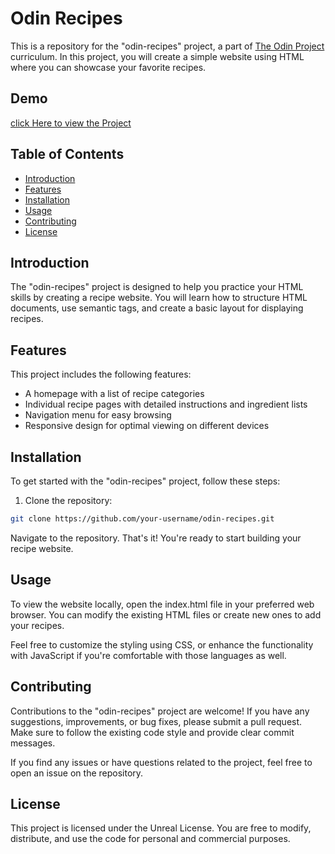 # Odin Recipes

This is a repository for the "odin-recipes" project, a part of [The Odin Project](https://www.theodinproject.com) curriculum. In this project, you will create a simple website using HTML where you can showcase your favorite recipes.

## Demo 
[click Here to view the Project](https://yogesh0808.github.io/odin-recipes/)

## Table of Contents

- [Introduction](#introduction)
- [Features](#features)
- [Installation](#installation)
- [Usage](#usage)
- [Contributing](#contributing)
- [License](#license)

## Introduction

The "odin-recipes" project is designed to help you practice your HTML skills by creating a recipe website. You will learn how to structure HTML documents, use semantic tags, and create a basic layout for displaying recipes.

## Features

This project includes the following features:

- A homepage with a list of recipe categories
- Individual recipe pages with detailed instructions and ingredient lists
- Navigation menu for easy browsing
- Responsive design for optimal viewing on different devices

## Installation

To get started with the "odin-recipes" project, follow these steps:

1. Clone the repository:

```bash
git clone https://github.com/your-username/odin-recipes.git
```
Navigate to the repository.
That's it! You're ready to start building your recipe website.

## Usage
To view the website locally, open the index.html file in your preferred web browser. You can modify the existing HTML files or create new ones to add your recipes.

Feel free to customize the styling using CSS, or enhance the functionality with JavaScript if you're comfortable with those languages as well.

## Contributing
Contributions to the "odin-recipes" project are welcome! If you have any suggestions, improvements, or bug fixes, please submit a pull request. Make sure to follow the existing code style and provide clear commit messages.

If you find any issues or have questions related to the project, feel free to open an issue on the repository.

## License
This project is licensed under the Unreal License. You are free to modify, distribute, and use the code for personal and commercial purposes.
